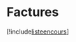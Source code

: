 # Factures

[!include[listeencours](factures.listeencours.autogen.md)]























































































